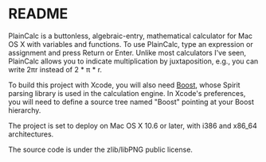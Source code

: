 # README #

PlainCalc is a buttonless, algebraic-entry, mathematical calculator for Mac OS X with variables and functions. To use PlainCalc, type an expression or assignment and press Return or Enter. Unlike most calculators I've seen, PlainCalc allows you to indicate multiplication by juxtaposition, e.g., you can write 2πr instead of 2 * π * r.

To build this project with Xcode, you will also need [Boost](http://www.boost.org), whose Spirit parsing library is used in the calculation engine.  In Xcode's preferences, you will need to define a source tree named "Boost" pointing at your Boost hierarchy.

The project is set to deploy on Mac OS X 10.6 or later, with i386 and x86_64 architectures.

The source code is under the zlib/libPNG public license.